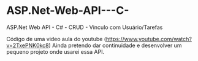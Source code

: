 # ASP.Net-Web-API---C-
ASP.Net Web API - C# - CRUD - Vinculo com Usuário/Tarefas

Código de uma video aula do youtube (https://www.youtube.com/watch?v=2TxePNK0kc8)
Ainda pretendo dar continuidade e desenvolver um pequeno projeto onde usarei essa API.
